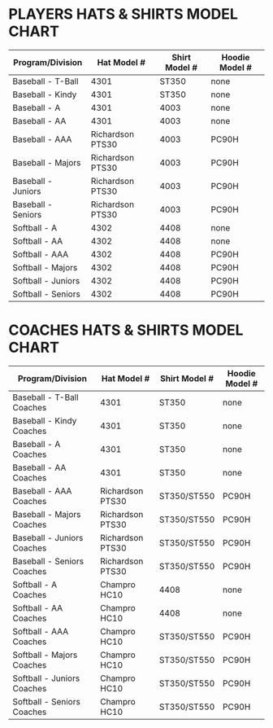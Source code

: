 # PLAYERS HATS & SHIRTS MODEL CHART

| Program/Division   | Hat Model #      | Shirt Model # | Hoodie Model # |
| ------------------ | ---------------- | ------------- | -------------- |
| Baseball - T-Ball  | 4301             | ST350         | none           |
| Baseball - Kindy   | 4301             | ST350         | none           |
| Baseball - A       | 4301             | 4003          | none           |
| Baseball - AA      | 4301             | 4003          | none           |
| Baseball - AAA     | Richardson PTS30 | 4003          | PC90H          |
| Baseball - Majors  | Richardson PTS30 | 4003          | PC90H          |
| Baseball - Juniors | Richardson PTS30 | 4003          | PC90H          |
| Baseball - Seniors | Richardson PTS30 | 4003          | PC90H          |
| Softball - A       | 4302             | 4408          | none           |
| Softball - AA      | 4302             | 4408          | none           |
| Softball - AAA     | 4302             | 4408          | PC90H          |
| Softball - Majors  | 4302             | 4408          | PC90H          |
| Softball - Juniors | 4302             | 4408          | PC90H          |
| Softball - Seniors | 4302             | 4408          | PC90H          |

# COACHES HATS & SHIRTS MODEL CHART

| Program/Division         | Hat Model #      | Shirt Model # | Hoodie Model # |
| -------------------------- | ---------------- | ------------- | -------------- |
| Baseball - T-Ball Coaches  | 4301             | ST350         | none           |
| Baseball - Kindy Coaches   | 4301             | ST350         | none           |
| Baseball - A Coaches       | 4301             | ST350         | none           |
| Baseball - AA Coaches      | 4301             | ST350         | none           |
| Baseball - AAA Coaches     | Richardson PTS30 | ST350/ST550   | PC90H          |
| Baseball - Majors Coaches  | Richardson PTS30 | ST350/ST550   | PC90H          |
| Baseball - Juniors Coaches | Richardson PTS30 | ST350/ST550   | PC90H          |
| Baseball - Seniors Coaches | Richardson PTS30 | ST350/ST550   | PC90H          |
| Softball - A Coaches       | Champro HC10     | 4408          | none           |
| Softball - AA Coaches      | Champro HC10     | 4408          | none           |
| Softball - AAA Coaches     | Champro HC10     | ST350/ST550   | PC90H          |
| Softball - Majors Coaches  | Champro HC10     | ST350/ST550   | PC90H          |
| Softball - Juniors Coaches | Champro HC10     | ST350/ST550   | PC90H          |
| Softball - Seniors Coaches | Champro HC10     | ST350/ST550   | PC90H          |